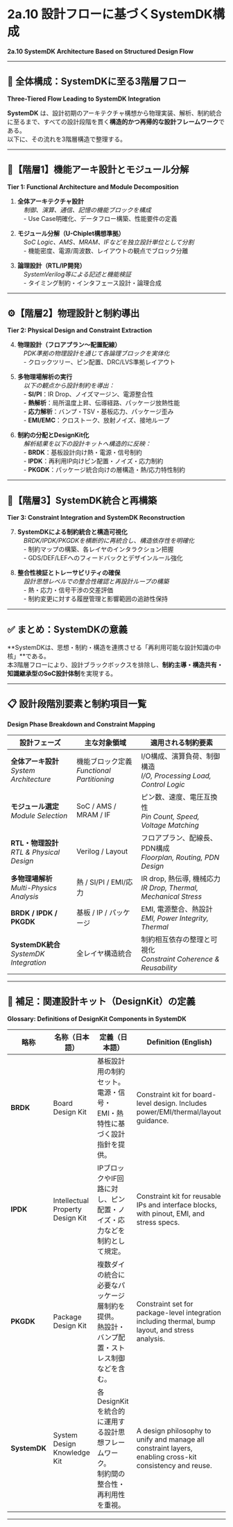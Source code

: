 # 2a.10 設計フローに基づくSystemDK構成  
**2a.10 SystemDK Architecture Based on Structured Design Flow**

---

## 🧭 全体構成：SystemDKに至る3階層フロー  
**Three-Tiered Flow Leading to SystemDK Integration**

**SystemDK** は、設計初期のアーキテクチャ構想から物理実装、解析、制約統合に至るまで、すべての設計段階を貫く**構造的かつ再帰的な設計フレームワーク**である。  
以下に、その流れを3階層構造で整理する。

---

## 🧱【階層1】機能アーキ設計とモジュール分解  
**Tier 1: Functional Architecture and Module Decomposition**

1. **全体アーキテクチャ設計**  
　*制御、演算、通信、記憶の機能ブロックを構成*  
　- Use Case明確化、データフロー構築、性能要件の定義

2. **モジュール分解（U-Chiplet構想準拠）**  
　*SoC Logic、AMS、MRAM、IFなどを独立設計単位として分割*  
　- 機能密度、電源/周波数、レイアウトの観点でブロック分離

3. **論理設計（RTL/IP開発）**  
　*SystemVerilog等による記述と機能検証*  
　- タイミング制約・インタフェース設計・論理合成

---

## ⚙️【階層2】物理設計と制約導出  
**Tier 2: Physical Design and Constraint Extraction**

4. **物理設計（フロアプラン〜配置配線）**  
　*PDK準拠の物理設計を通じて各論理ブロックを実体化*  
　- クロックツリー、ピン配置、DRC/LVS準拠レイアウト

5. **多物理場解析の実行**  
　*以下の観点から設計制約を導出：*  
　- **SI/PI**：IR Drop、ノイズマージン、電源整合性  
　- **熱解析**：局所温度上昇、伝導経路、パッケージ放熱性能  
　- **応力解析**：バンプ・TSV・基板応力、パッケージ歪み  
　- **EMI/EMC**：クロストーク、放射ノイズ、接地ループ

6. **制約の分配とDesignKit化**  
　*解析結果を以下の設計キットへ構造的に反映：*  
　- **BRDK**：基板設計向け熱・電源・信号制約  
　- **IPDK**：再利用IP向けピン配置・ノイズ・応力制約  
　- **PKGDK**：パッケージ統合向けの層構造・熱/応力特性制約

---

## 🧩【階層3】SystemDK統合と再構築  
**Tier 3: Constraint Integration and SystemDK Reconstruction**

7. **SystemDKによる制約統合と構造可視化**  
　*BRDK/IPDK/PKGDKを横断的に再統合し、構造依存性を明確化*  
　- 制約マップの構築、各レイヤのインタラクション把握  
　- GDS/DEF/LEFへのフィードバックとデザインルール強化

8. **整合性検証とトレーサビリティの確保**  
　*設計思想レベルでの整合性確認と再設計ループの構築*  
　- 熱・応力・信号干渉の交差評価  
　- 制約変更に対する履歴管理と影響範囲の追跡性保持

---

## ✅ まとめ：SystemDKの意義  
**SystemDKは、思想・制約・構造を連携させる「再利用可能な設計知識の中核」**である。  
本3階層フローにより、設計ブラックボックスを排除し、**制約主導・構造共有・知識継承型のSoC設計体制**を実現する。

---

## 📋 設計段階別要素と制約項目一覧  
**Design Phase Breakdown and Constraint Mapping**

| **設計フェーズ** | **主な対象領域** | **適用される制約要素** |
|------------------|------------------|--------------------------|
| **全体アーキ設計**<br>*System Architecture* | 機能ブロック定義<br>*Functional Partitioning* | I/O構成、演算負荷、制御構造<br>*I/O, Processing Load, Control Logic* |
| **モジュール選定**<br>*Module Selection* | SoC / AMS / MRAM / IF | ピン数、速度、電圧互換性<br>*Pin Count, Speed, Voltage Matching* |
| **RTL・物理設計**<br>*RTL & Physical Design* | Verilog / Layout | フロアプラン、配線長、PDN構成<br>*Floorplan, Routing, PDN Design* |
| **多物理場解析**<br>*Multi-Physics Analysis* | 熱 / SI/PI / EMI/応力 | IR drop, 熱伝導, 機械応力<br>*IR Drop, Thermal, Mechanical Stress* |
| **BRDK / IPDK / PKGDK** | 基板 / IP / パッケージ | EMI, 電源整合、熱設計<br>*EMI, Power Integrity, Thermal* |
| **SystemDK統合**<br>*SystemDK Integration* | 全レイヤ構造統合 | 制約相互依存の整理と可視化<br>*Constraint Coherence & Reusability* |

---

## 📘 補足：関連設計キット（DesignKit）の定義  
**Glossary: Definitions of DesignKit Components in SystemDK**

| **略称** | **名称（日本語）** | **定義（日本語）** | **Definition (English)** |
|----------|---------------------|----------------------|----------------------------|
| **BRDK** | Board Design Kit | 基板設計用の制約セット。<br>電源・信号・EMI・熱特性に基づく設計指針を提供。 | Constraint kit for board-level design. Includes power/EMI/thermal/layout guidance. |
| **IPDK** | Intellectual Property Design Kit | IPブロックやIF回路に対し、ピン配置・ノイズ・応力などを制約として規定。 | Constraint kit for reusable IPs and interface blocks, with pinout, EMI, and stress specs. |
| **PKGDK** | Package Design Kit | 複数ダイの統合に必要なパッケージ層制約を提供。<br>熱設計・バンプ配置・ストレス制御などを含む。 | Constraint set for package-level integration including thermal, bump layout, and stress analysis. |
| **SystemDK** | System Design Knowledge Kit | 各DesignKitを統合的に運用する設計思想フレームワーク。<br>制約間の整合性・再利用性を重視。 | A design philosophy to unify and manage all constraint layers, enabling cross-kit consistency and reuse. |

---
